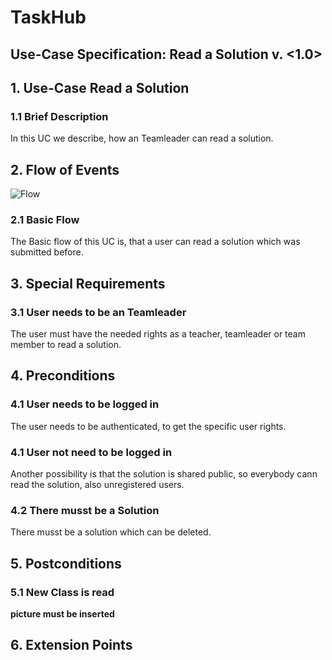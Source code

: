 # TaskHub
## Use-Case Specification: Read a Solution  v. <1.0>

## 1. Use-Case Read a Solution

### 1.1 Brief Description
In this UC we describe, how an Teamleader can read a solution.

## 2. Flow of Events
![Flow](https://raw.githubusercontent.com/Unk3wn/TaskHub---Documentation/master/UC/UCD/CRUD-Solution/AD_Read.png)

### 2.1 Basic Flow
The Basic flow of this UC is, that a user can read a solution which was submitted before.

## 3. Special Requirements
### 3.1 User needs to be an Teamleader
The user must have the needed rights as a teacher, teamleader or team member to read a solution.

## 4. Preconditions
### 4.1 User needs to be logged in
The user needs to be authenticated, to get the specific user rights.

### 4.1 User not need to be logged in
Another possibility is that the solution is shared public, so everybody cann read the solution, also unregistered users.

### 4.2 There musst be a Solution
There musst be a solution which can be deleted.

## 5. Postconditions
### 5.1 New Class is read
 __picture must be inserted__
  
## 6. Extension Points
